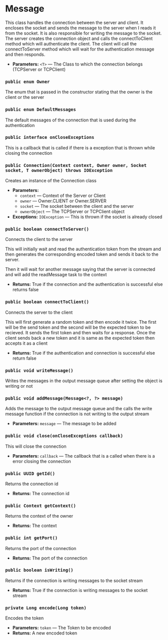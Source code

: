 # Message

This class handles the connection between the server and client. It encloses the socket and sends the message to the server when I reads it from the socket. It is also responsible for writing the message to the socket. The server creates the connection object and calls the connectToClient method which will authenticate the client. The client will call the connectToServer method which will wait for the authentication message and then responds.

 * **Parameters:** `<T>` — The Class to which the connection belongs (TCPServer or TCPClient)

### `public enum Owner`

The enum that is passed in the constructor stating that the owner is the client or the server

### `public enum DefaultMessages`

The default messages of the connection that is used during the authentication

### `public interface onCloseExceptions`

This is a callback that is called if there is a exception that is thrown while closing the connection

### `public Connection(Context context, Owner owner, Socket socket, T ownerObject) throws IOException`

Creates an instance of the Connection class

 * **Parameters:**
   * `context` — Context of the Server or Client
   * `owner` — Owner.CLIENT or Owner.SERVER
   * `socket` — The socket between the client and the server
   * `ownerObject` — The TCPServer or TCPClient object
 * **Exceptions:** `IOException` — This is thrown if the socket is already closed

### `public boolean connectToServer()`

Connects the client to the server

This will initially wait and read the authentication token from the stream and then generates the corresponding encoded token and sends it back to the server.

Then it will wait for another message saying that the server is connected and will add the readMessage task to the context

 * **Returns:** True if the connection and the authentication is successful else returns false

### `public boolean connectToClient()`

Connects the server to the client

This will first generate a random token and then encode it twice. The first will be the send token and the second will be the expected token to be recieved. It sends the first token and then waits for a response. Once the client sends back a new token and it is same as the expected token then accepts it as a client

 * **Returns:** True if the authentication and connection is successful else return false

### `public void writeMessage()`

Writes the messages in the output message queue after setting the object is writing or not

### `public void addMessage(Message<?, ?> message)`

Adds the message to the output message queue and the calls the write message function if the connection is not writing to the output stream

 * **Parameters:** `message` — The message to be added

### `public void close(onCloseExceptions callback)`

This will close the connection

 * **Parameters:** `callback` — The callback that is a called when there is a error closing the connection

### `public UUID getId()`

Returns the connection id

 * **Returns:** The connection id

### `public Context getContext()`

Returns the context of the owner

 * **Returns:** The context

### `public int getPort()`

Returns the port of the connection

 * **Returns:** The port of the connection

### `public boolean isWriting()`

Returns if the connection is writing messages to the socket stream

 * **Returns:** True if the connection is writing messages to the socket stream

### `private Long encode(Long token)`

Encodes the token

 * **Parameters:** `token` — The Token to be encoded
 * **Returns:** A new encoded token
